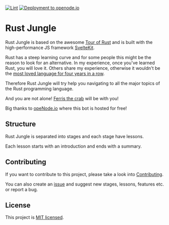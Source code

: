 [![Lint](https://github.com/Zerotask/rust-jungle/actions/workflows/lint.yml/badge.svg?branch=main)](https://github.com/Zerotask/rust-jungle/actions/workflows/lint.yml)
[![Deployment to openode.io](https://github.com/Zerotask/rust-jungle/actions/workflows/deployment.yml/badge.svg?branch=main)](https://github.com/Zerotask/rust-jungle/actions/workflows/deployment.yml)

# Rust Jungle

Rust Jungle is based on the awesome [Tour of Rust](https://github.com/richardanaya/tour_of_rust)
and is built with the high-performance JS framework [SvelteKit](https://github.com/sveltejs/kit).

Rust has a steep learning curve and for some people this might be the reason to look for an alternative.
In my experience, once you've learned Rust, you will love it. Others share my experience, otherwise
it wouldn't be the [most loved language for four years in a row](https://stackoverflow.blog/2020/01/20/what-is-rust-and-why-is-it-so-popular/).

Therefore Rust Jungle will try help you navigating to all the major topics of the Rust programming language.

And you are not alone! [Ferris the crab](https://www.rustacean.net/) will be with you!

Big thanks to [opeNode.io](https://www.openode.io/) where this bot is hosted for free!

## Structure

Rust Jungle is separated into stages and each stage have lessons.

Each lesson starts with an introduction and ends with a summary.

## Contributing

If you want to contribute to this project, please take a look into [Contributing](./CONTRIBUTING.md).

You can also create an [issue](https://github.com/Zerotask/vscode-rust-extension-pack/issues/new) and suggest
new stages, lessons, features etc. or report a bug.

## License

This project is [MIT licensed](https://github.com/Zerotask/rust-jungle/blob/main/LICENSE).

